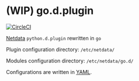 # (WIP) go.d.plugin

[![CircleCI](https://circleci.com/gh/l2isbad/go.d.plugin.svg?style=svg)](https://circleci.com/gh/l2isbad/go.d.plugin)

[Netdata](https://github.com/firehol/netdata) `python.d.plugin` rewritten in `go`

Plugin configuration directory: `/etc/netdata/`

Modules configuration directory: `/etc/netdata/go.d/`

Configurations are written in [YAML](http://yaml.org/).